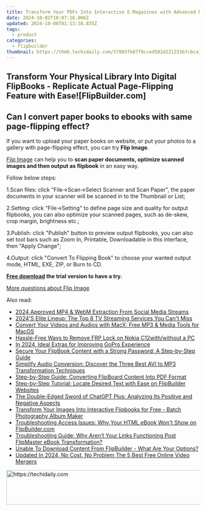 ```yaml
---
title: Transform Your PDFs Into Interactive E-Magazines with Advanced Media Integration [FlipBuilder.com]
date: 2024-10-02T18:07:16.006Z
updated: 2024-10-06T01:13:38.835Z
tags:
  - product
categories:
  - flipbuilder
thumbnail: https://thmb.techidaily.com/57883fb87f9cced582d221233b7cbca11e45336f76a05c7d014075b6188d6cb1.jpg
---
```


## Transform Your Physical Library Into Digital FlipBooks - Replicate Actual Page-Flipping Feature with Ease![FlipBuilder.com]

## Can I convert paper books to ebooks with same page-flipping effect?

If you want to upload your paper books on website, or put your photos to a gallery with page-flipping effect, you can try **Flip Image**. 

[Flip Image](https://tools.techidaily.com/flipbuilder/products/) can help you to **scan paper documents, optimize scanned images and then output as flipbook** in an easy way.

Follow below steps:

1.Scan files: click "File->Scan->Select Scanner and Scan Paper", the paper documents in your scanner will be scanned in to the Thumbnail or List;

2.Setting: click "File->Setting" to define page size and quality for output flipbooks, you can also optimize your scanned pages, such as de-skew, crop margin, brightness etc.;

3.Publish: click "Publish" button to preview output flipbooks, you can also set tool bars such as Zoom In, Printable, Downloadable in this interface, then "Apply Change";

4.Output: click "Convert To Flipping Book" to choose your wanted output mode, HTML, EXE, ZIP, or Burn to CD.

**[Free download](https://tools.techidaily.com/flipbuilder/products/) the trial version to have a try.** 

[More questions about Flip Image](https://tools.techidaily.com/flipbuilder/products/)

<ins class="adsbygoogle"
     style="display:block"
     data-ad-format="autorelaxed"
     data-ad-client="ca-pub-7571918770474297"
     data-ad-slot="1223367746"></ins>

<ins class="adsbygoogle"
     style="display:block"
     data-ad-client="ca-pub-7571918770474297"
     data-ad-slot="8358498916"
     data-ad-format="auto"
     data-full-width-responsive="true"></ins>

<span class="atpl-alsoreadstyle">Also read:</span>
<div><ul>
<li><a href="https://twitter-videos.techidaily.com/2024-approved-mp4-and-webm-extraction-from-social-media-streams/"><u>2024 Approved MP4 & WebM Extraction From Social Media Streams</u></a></li>
<li><a href="https://tech-renaissance.techidaily.com/2024s-elite-lineup-the-top-8-tv-streaming-services-you-cant-miss/"><u>2024'S Elite Lineup: The Top 8 TV Streaming Services You Can't Miss</u></a></li>
<li><a href="https://tech-revival.techidaily.com/convert-your-videos-and-audios-with-macx-free-mp3-and-media-tools-for-macos/"><u>Convert Your Videos and Audios with MacX: Free MP3 & Media Tools for MacOS</u></a></li>
<li><a href="https://android-frp.techidaily.com/hassle-free-ways-to-remove-frp-lock-on-nokia-c12withwithout-a-pc-by-drfone-android/"><u>Hassle-Free Ways to Remove FRP Lock on Nokia C12with/without a PC</u></a></li>
<li><a href="https://fox-http.techidaily.com/in-2024-ideal-extras-for-improving-gopro-experience/"><u>In 2024, Ideal Extras for Improving GoPro Experience</u></a></li>
<li><a href="https://win-latest.techidaily.com/secure-your-flipbook-content-with-a-strong-password-a-step-by-step-guide/"><u>Secure Your FlipBook Content with a Strong Password: A Step-by-Step Guide</u></a></li>
<li><a href="https://win11.techidaily.com/simplify-audio-conversion-discover-the-three-best-avi-to-mp3-transformation-techniques/"><u>Simplify Audio Conversion: Discover the Three Best AVI to MP3 Transformation Techniques</u></a></li>
<li><a href="https://win-latest.techidaily.com/step-by-step-guide-converting-flipboard-content-into-pdf-format/"><u>Step-by-Step Guide: Converting FlipBoard Content Into PDF Format</u></a></li>
<li><a href="https://win-latest.techidaily.com/step-by-step-tutorial-locate-desired-text-with-ease-on-flipbuilder-websites/"><u>Step-by-Step Tutorial: Locate Desired Text with Ease on FlipBuilder Websites</u></a></li>
<li><a href="https://tech-hub.techidaily.com/the-double-edged-sword-of-chatgpt-plus-analyzing-its-positive-and-negative-aspects/"><u>The Double-Edged Sword of ChatGPT Plus: Analyzing Its Positive and Negative Aspects</u></a></li>
<li><a href="https://win-latest.techidaily.com/transform-your-images-into-interactive-flipbooks-for-free-batch-photography-album-maker/"><u>Transform Your Images Into Interactive Flipbooks for Free - Batch Photography Album Maker</u></a></li>
<li><a href="https://win-latest.techidaily.com/troubleshooting-access-issues-why-your-html-ebook-wont-show-on-flipbuildercom/"><u>Troubleshooting Access Issues: Why Your HTML eBook Won't Show on FlipBuilder.com</u></a></li>
<li><a href="https://win-latest.techidaily.com/troubleshooting-guide-why-arent-your-links-functioning-post-flipmaster-ebook-transformation/"><u>Troubleshooting Guide: Why Aren’t Your Links Functioning Post FlipMaster eBook Transformation?</u></a></li>
<li><a href="https://win-latest.techidaily.com/unable-to-download-content-from-flipbuilder-what-are-your-options/"><u>Unable To Download Content From FlipBuilder - What Are Your Options?</u></a></li>
<li><a href="https://smart-video-creator.techidaily.com/updated-in-2024-no-cost-no-problem-the-5-best-free-online-video-mergers/"><u>Updated In 2024, No Cost, No Problem The 5 Best Free Online Video Mergers</u></a></li>
</ul></div>

<!-- affiliate ads begin -->
<a href="https://aligracehair.sjv.io/c/5597632/1902278/19272" target="_top" id="1902278">
  <img src="//a.impactradius-go.com/display-ad/19272-1902278" border="0" alt="https://techidaily.com" width="728" height="90"/>
</a>
<img height="0" width="0" src="https://aligracehair.sjv.io/i/5597632/1902278/19272" style="position:absolute;visibility:hidden;" border="0" />
<!-- affiliate ads end -->

